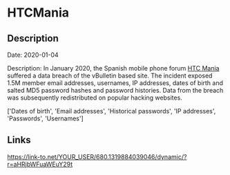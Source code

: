 # HTCMania

## Description

Date: 2020-01-04

Description:
In January 2020, the Spanish mobile phone forum <a href="https://www.htcmania.com" target="_blank" rel="noopener">HTC Mania</a> suffered a data breach of the vBulletin based site. The incident exposed 1.5M member email addresses, usernames, IP addresses, dates of birth and salted MD5 password hashes and password histories. Data from the breach was subsequently redistributed on popular hacking websites.


['Dates of birth', 'Email addresses', 'Historical passwords', 'IP addresses', 'Passwords', 'Usernames']

## Links

https://link-to.net/YOUR_USER/680.1319884039046/dynamic/?r=aHRjbWFuaWEuY29t
